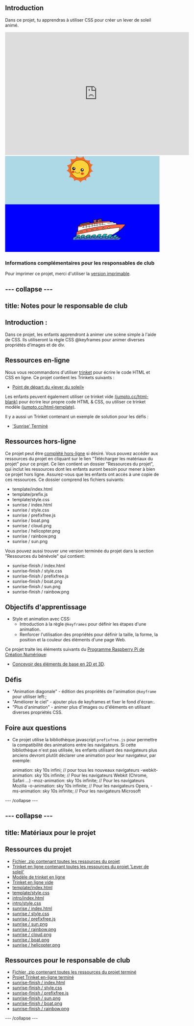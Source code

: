 ## Introduction

Dans ce projet, tu apprendras à utiliser CSS pour créer un lever de soleil animé.

<div class="trinket">
  <iframe src="https://trinket.io/embed/html/abcc0284a3?outputOnly=true&start=result" width="600" height="400" frameborder="0" marginwidth="0" marginheight="0" allowfullscreen>
  </iframe>
  <img src="images/sunrise-final.png">
</div>

### Informations complémentaires pour les responsables de club

Pour imprimer ce projet, merci d'utiliser la [version imprimable](https://projects.raspberrypi.org/fr-FR/projects/sunrise/print).

--- collapse ---
---
title: Notes pour le responsable de club
---
## Introduction :

Dans ce projet, les enfants apprendront à animer une scène simple à l'aide de CSS. Ils utiliseront la règle CSS @keyframes pour animer diverses propriétés d’images et de div.

## Ressources en-ligne

Nous vous recommandons d'utiliser [trinket](https://trinket.io/) pour écrire le code HTML et CSS en ligne. Ce projet contient les Trinkets suivants :

+ [Point de départ du «lever du soleil»](http://jumpto.cc/web-sunrise)

Les enfants peuvent également utiliser ce trinket vide [(jumpto.cc/html-blank)](http://jumpto.cc/html-blank) pour écrire leur propre code HTML & CSS, ou utiliser ce trinket modèle [(jumpto.cc/html-template)](http://jumpto.cc/html-template).

Il y a aussi un Trinket contenant un exemple de solution pour les défis :

+ ['Sunrise' Terminé](https://trinket.io/html/abcc0284a3)

## Ressources hors-ligne

Ce projet peut être [complété hors-ligne](../offline.html) si désiré. Vous pouvez accéder aux ressources du projet en cliquant sur le lien "Télécharger les matériaux du projet" pour ce projet. Ce lien contient un dossier "Ressources du projet", qui inclut les ressources dont les enfants auront besoin pour mener à bien ce projet hors ligne. Assurez-vous que les enfants ont accès à une copie de ces ressources. Ce dossier comprend les fichiers suivants:

+ template/index.html
+ template/prefix.js
+ template/style.css
+ sunrise / index.html
+ sunrise / style.css
+ sunrise / prefixfree.js
+ sunrise / boat.png
+ sunrise / cloud.png
+ sunrise / helicopter.png
+ sunrise / rainbow.png
+ sunrise / sun.png

Vous pouvez aussi trouver une version terminée du projet dans la section "Ressources du bénévole" qui contient:

+ sunrise-finish / index.html
+ sunrise-finish / style.css
+ sunrise-finish / prefixfree.js
+ sunrise-finish / boat.png
+ sunrise-finish / sun.png
+ sunrise-finish / rainbow.png

## Objectifs d'apprentissage

+ Style et animation avec CSS: 
    + Introduction à la règle `@keyframes` pour définir les étapes d'une animation.
    + Renforcer l'utilisation des propriétés pour définir la taille, la forme, la position et la couleur des éléments d'une page Web.

Ce projet traite les éléments suivants du [Programme Raspberry Pi de Création Numérique](http://rpf.io/curriculum):

+ [Concevoir des éléments de base en 2D et 3D](https://www.raspberrypi.org/curriculum/design/creator).

## Défis

+ "Animation diagonale" - édition des propriétés de l'animation `@keyframe` pour utiliser left:;
+ "Améliorer le ciel" - ajouter plus de keyframes et fixer le fond d'écran:.
+ "Plus d'animation" - animer plus d'images ou d'éléments en utilisant diverses propriétés CSS. 

## Foire aux questions

+ Ce projet utilise la bibliothèque javascript `prefixfree.js` pour permettre la compatibilité des animations entre les navigateurs. Si cette bibliothèque n'est pas utilisée, les enfants utilisant des navigateurs plus anciens devront plutôt déclarer une animation pour leur navigateur, par exemple:

    animation: sky 10s infini; // pour tous les nouveaux navigateurs
    -webkit-animation: sky 10s infinite; // Pour les navigateurs Webkit (Chrome, Safari ...)
    -moz-animation: sky 10s infinite; // Pour les navigateurs Mozilla
    -o-animation: sky 10s infinite; // Pour les navigateurs Opera,
    -ms-animation: sky 10s infinite; // Pour les navigateurs Microsoft 
    

--- /collapse ---

--- collapse ---
---
title: Matériaux pour le projet
---
## Ressources du projet

+ [Fichier .zip contenant toutes les ressources du projet](https://github.com/raspberrypilearning/sunrise/raw/master/en/resources/sunrise-project-resources.zip)
+ [Trinket en ligne contenant toutes les ressources du projet 'Lever de soleil'](http://jumpto.cc/web-sunrise)
+ [Modèle de trinket en ligne](http://jumpto.cc/trinket-template)
+ [Trinket en ligne vide](http://jumpto.cc/trinket-blank)
+ [template/index.html](https://github.com/raspberrypilearning/sunrise/raw/master/en/resources/template-index.html)
+ [template/style.css](https://github.com/raspberrypilearning/sunrise/raw/master/en/resources/template-style.css)
+ [intro/index.html](https://github.com/raspberrypilearning/sunrise/raw/master/en/resources/intro-index.html)
+ [intro/style.css](https://github.com/raspberrypilearning/sunrise/raw/master/en/resources/intro-style.css)
+ [sunrise / index.html](https://github.com/raspberrypilearning/sunrise/raw/master/en/resources/sunrise-index.html)
+ [sunrise / style.css](https://github.com/raspberrypilearning/sunrise/raw/master/en/resources/sunrise-style.css)
+ [sunrise / prefixfree.js](https://github.com/raspberrypilearning/sunrise/raw/master/en/resources/sunrise-prefixfree.js)
+ [sunrise / sun.png](https://github.com/raspberrypilearning/sunrise/raw/master/en/resources/sunrise-sun.png)
+ [sunrise / rainbow.png](https://github.com/raspberrypilearning/sunrise/raw/master/en/resources/sunrise-rainbow.png)
+ [sunrise / cloud.png](https://github.com/raspberrypilearning/sunrise/raw/master/en/resources/sunrise-cloud.png)
+ [sunrise / boat.png](https://github.com/raspberrypilearning/sunrise/raw/master/en/resources/sunrise-boat.png)
+ [sunrise / helicopter.png](https://github.com/raspberrypilearning/sunrise/raw/master/en/resources/sunrise-helicopter.png)

## Ressources pour le responsable de club

+ [Fichier .zip contenant toutes les ressources du projet terminé](https://github.com/raspberrypilearning/sunrise/raw/master/en/resources/sunrise-volunteer-resources.zip)
+ [Projet Trinket en-ligne terminé](https://trinket.io/html/abcc0284a3)
+ [sunrise-finish / index.html](https://github.com/raspberrypilearning/sunrise/raw/master/en/resources/sunrise-finished-index.html)
+ [sunrise-finish / style.css](https://github.com/raspberrypilearning/sunrise/raw/master/en/resources/sunrise-finished-style.css)
+ [sunrise-finish / prefixfree.js](https://github.com/raspberrypilearning/sunrise/raw/master/en/resources/sunrise-finished-prefixfree.js)
+ [sunrise-finish / sun.png](https://github.com/raspberrypilearning/sunrise/raw/master/en/resources/sunrise-finished-sun.png)
+ [sunrise-finish / boat.png](https://github.com/raspberrypilearning/sunrise/raw/master/en/resources/sunrise-finished-boat.png)
+ [sunrise-finish / rainbow.png](https://github.com/raspberrypilearning/sunrise/raw/master/en/resources/sunrise-finished-rainbow.png)

--- /collapse ---